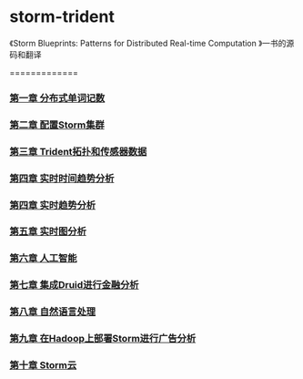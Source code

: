 storm-trident
=============

《Storm Blueprints: Patterns for Distributed Real-time Computation 》一书的源码和翻译

=============
### [第一章 分布式单词记数](book/chapter1.md)

### [第二章 配置Storm集群](book/chapter2.md)

### [第三章 Trident拓扑和传感器数据](book/chapter3.md)

### [第四章 实时时间趋势分析](book/chapter4.md)

### [第四章 实时趋势分析](book/chapter4.md)

### [第五章 实时图分析](book/chapter5.md)

### [第六章 人工智能](book/chapter6.md)

### [第七章 集成Druid进行金融分析](book/chapter7.md)

### [第八章 自然语言处理](book/chapter8.md)

### [第九章 在Hadoop上部署Storm进行广告分析](book/chapter9.md)

### [第十章 Storm云](book/chapter10.md)
